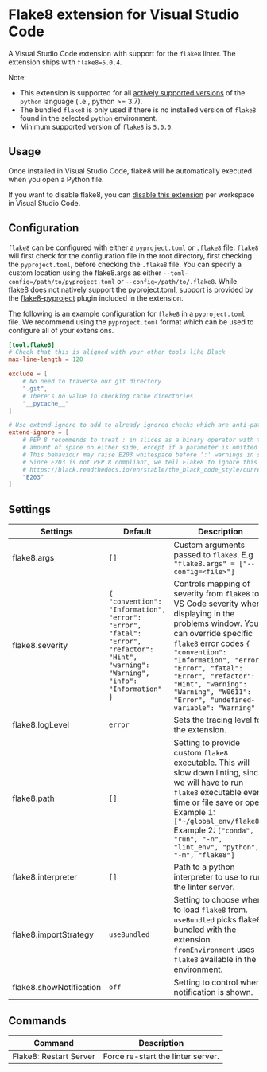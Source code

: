 # Flake8 extension for Visual Studio Code

A Visual Studio Code extension with support for the `flake8` linter. The extension ships with `flake8=5.0.4`.

Note:

-   This extension is supported for all [actively supported versions](https://devguide.python.org/#status-of-python-branches) of the `python` language (i.e., python >= 3.7).
-   The bundled `flake8` is only used if there is no installed version of `flake8` found in the selected `python` environment.
-   Minimum supported version of `flake8` is `5.0.0`.

## Usage

Once installed in Visual Studio Code, flake8 will be automatically executed when you open a Python file.

If you want to disable flake8, you can [disable this extension](https://code.visualstudio.com/docs/editor/extension-marketplace#_disable-an-extension) per workspace in Visual Studio Code.

## Configuration
`flake8` can be configured with either a `pyproject.toml` or [`.flake8`](https://flake8.pycqa.org/en/latest/user/configuration.html) file. `flake8` will first check for the configuration file in the root directory, first checking the `pyproject.toml`, before checking the `.flake8` file. You can specify a custom location using the flake8.args as either `--toml-config=/path/to/pyproject.toml` or `--config=/path/to/.flake8`. While flake8 does not natively support the pyproject.toml, support is provided by the [flake8-pyproject](https://pypi.org/project/Flake8-pyproject/) plugin included in the extension.

The following is an example configuration for `flake8` in a `pyproject.toml` file.
We recommend using the `pyproject.toml` format which can be used to configure all of your extensions.
```toml
[tool.flake8]
# Check that this is aligned with your other tools like Black
max-line-length = 120

exclude = [
    # No need to traverse our git directory
    ".git",
    # There's no value in checking cache directories
    "__pycache__"
]

# Use extend-ignore to add to already ignored checks which are anti-patterns like W503.
extend-ignore = [
    # PEP 8 recommends to treat : in slices as a binary operator with the lowest priority, and to leave an equal
    # amount of space on either side, except if a parameter is omitted (e.g. ham[1 + 1 :]).
    # This behaviour may raise E203 whitespace before ':' warnings in style guide enforcement tools like Flake8.
    # Since E203 is not PEP 8 compliant, we tell Flake8 to ignore this warning.
    # https://black.readthedocs.io/en/stable/the_black_code_style/current_style.html#slices    
    "E203"
]
```

## Settings

| Settings                | Default                                                                                                                                | Description                                                                                                                                                                                                                                                                                                              |
| ----------------------- | -------------------------------------------------------------------------------------------------------------------------------------- | ------------------------------------------------------------------------------------------------------------------------------------------------------------------------------------------------------------------------------------------------------------------------------------------------------------------------ |
| flake8.args             | `[]`                                                                                                                                   | Custom arguments passed to `flake8`. E.g `"flake8.args" = ["--config=<file>"]`                                                                                                                                                                                                                                           |
| flake8.severity         | `{ "convention": "Information", "error": "Error", "fatal": "Error", "refactor": "Hint", "warning": "Warning", "info": "Information" }` | Controls mapping of severity from `flake8` to VS Code severity when displaying in the problems window. You can override specific `flake8` error codes `{ "convention": "Information", "error": "Error", "fatal": "Error", "refactor": "Hint", "warning": "Warning", "W0611": "Error", "undefined-variable": "Warning" }` |
| flake8.logLevel         | `error`                                                                                                                                | Sets the tracing level for the extension.                                                                                                                                                                                                                                                                                |
| flake8.path             | `[]`                                                                                                                                   | Setting to provide custom `flake8` executable. This will slow down linting, since we will have to run `flake8` executable every time or file save or open. Example 1: `["~/global_env/flake8"]` Example 2: `["conda", "run", "-n", "lint_env", "python", "-m", "flake8"]`                                                |
| flake8.interpreter      | `[]`                                                                                                                                   | Path to a python interpreter to use to run the linter server.                                                                                                                                                                                                                                                            |
| flake8.importStrategy   | `useBundled`                                                                                                                           | Setting to choose where to load `flake8` from. `useBundled` picks flake8 bundled with the extension. `fromEnvironment` uses `flake8` available in the environment.                                                                                                                                                       |
| flake8.showNotification | `off`                                                                                                                                  | Setting to control when a notification is shown.                                                                                                                                                                                                                                                                         |

## Commands

| Command                | Description                       |
| ---------------------- | --------------------------------- |
| Flake8: Restart Server | Force re-start the linter server. |
